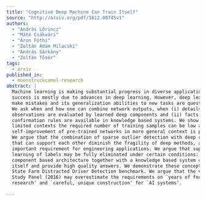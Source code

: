 ```yaml
---
title: "Cognitive Deep Machine Can Train Itself"
source: "http://arxiv.org/pdf/1612.00745v1"
authors:
  - "András Lőrincz"
  - "Máté Csákvári"
  - "Áron Fóthi"
  - "Zoltán Ádám Milacski"
  - "András Sárkány"
  - "Zoltán Tősér"
tags:
  - arxiv
published_in:
  - moonstruckcamel-research
abstract: |
  Machine learning is making substantial progress in diverse applications. The
  success is mostly due to advances in deep learning. However, deep learning can
  make mistakes and its generalization abilities to new tasks are questionable.
  We ask when and how one can combine network outputs, when (i) details of the
  observations are evaluated by learned deep components and (ii) facts and
  confirmation rules are available in knowledge based systems. We show that in
  limited contexts the required number of training samples can be low and
  self-improvement of pre-trained networks in more general context is possible.
  We argue that the combination of sparse outlier detection with deep components
  that can support each other diminish the fragility of deep methods, an
  important requirement for engineering applications. We argue that supervised
  learning of labels may be fully eliminated under certain conditions: a
  component based architecture together with a knowledge based system can train
  itself and provide high quality answers. We demonstrate these concepts on the
  State Farm Distracted Driver Detection benchmark. We argue that the view of the
  Study Panel (2016) may overestimate the requirements on `years of focused
  research' and `careful, unique construction' for `AI systems'.
  
---
```

